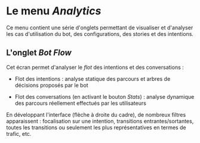 # Le menu _Analytics_

Ce menu contient une série d'onglets permettant de visualiser et d'analyser les cas d'utilisation du bot, des configurations, des stories et des intentions.

## L'onglet _Bot Flow_

Cet écran permet d'analyser le _flot_ des intentions et des conversations :

* Flot des intentions : analyse statique des parcours et arbres de décisions proposés par le bot

* Flot des conversations (en activant le bouton _Stats_) : analyse dynamique des parcours réellement effectués par les utilisateurs

En développant l'interface (flèche à droite du cadre), de nombreux filtres apparaissent : focalisation sur une intention, transitions 
entrantes/sortantes, toutes les transitions ou seulement les plus représentatives en termes de trafic, etc.
